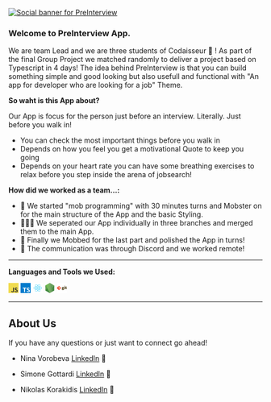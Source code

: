 [![Social banner for PreInterview](https://github.com/NikolasKorakidis/NikolasKorakidis/blob/main/images/myGif.gif)](nikolaskorakidis.com)

### Welcome to PreInterview App.

We are team Lead and we are three students of Codaisseur 🚀 !
As part of the final Group Project we matched randomly to deliver a project based on Typescript in 4 days!
The idea behind PreInterview is that you can build something simple and good looking but also usefull and functional with "An app for developer who are looking for a job" Theme.

**So waht is this App about?**

Our App is focus for the person just before an interview. Literally. Just before you walk in!

- You can check the most important things before you walk in
- Depends on how you feel you get a motivational Quote to keep you going
- Depends on your heart rate you can have some breathing exercises to relax before you step inside the arena of jobsearch!

**How did we worked as a team...:**

- 🌱 We started "mob programming" with 30 minutes turns and Mobster on for the main structure of the App and the basic Styling.
- 👨🏽‍💻 We seperated our App individually in three branches and merged them to the main App.
- 🌱 Finally we Mobbed for the last part and polished the App in turns!
- 💬 The communication was through Discord and we worked remote!

---

**Languages and Tools we Used:**

<code><img height="20" src="https://raw.githubusercontent.com/github/explore/80688e429a7d4ef2fca1e82350fe8e3517d3494d/topics/javascript/javascript.png"></code>
<code><img height="20" src="https://raw.githubusercontent.com/github/explore/80688e429a7d4ef2fca1e82350fe8e3517d3494d/topics/typescript/typescript.png"></code>
<code><img height="20" src="https://raw.githubusercontent.com/github/explore/80688e429a7d4ef2fca1e82350fe8e3517d3494d/topics/react/react.png"></code>
<img height="20" src="https://raw.githubusercontent.com/github/explore/80688e429a7d4ef2fca1e82350fe8e3517d3494d/topics/nodejs/nodejs.png"></code>
<code><img height="20" src="https://raw.githubusercontent.com/github/explore/80688e429a7d4ef2fca1e82350fe8e3517d3494d/topics/git/git.png"></code>

---

## About Us

If you have any questions or just want to connect go ahead!

- Nina Vorobeva <a href="https://www.linkedin.com/in/nina-vorobeva-86a476161/">LinkedIn</a> 💼

- Simone Gottardi <a href="https://www.linkedin.com/in/simone-gottardi-090872a8/">LinkedIn</a> 💼

- Nikolas Korakidis <a href="https://www.linkedin.com/in/nikolas-korakidis-380b791aa/">LinkedIn</a> 💼
